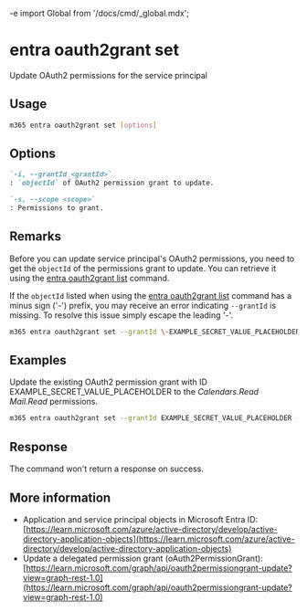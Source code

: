 -e <!-- DISCLAIMER: All secrets, passwords, and sensitive values in this document are examples only and not real credentials. -->
import Global from '/docs/cmd/_global.mdx';

# entra oauth2grant set

Update OAuth2 permissions for the service principal

## Usage

```sh
m365 entra oauth2grant set [options]
```

## Options

```md definition-list
`-i, --grantId <grantId>`
: `objectId` of OAuth2 permission grant to update.

`-s, --scope <scope>`
: Permissions to grant.
```

<Global />

## Remarks

Before you can update service principal's OAuth2 permissions, you need to get the `objectId` of the permissions grant to update. You can retrieve it using the [entra oauth2grant list](./oauth2grant-list.mdx) command.

If the `objectId` listed when using the [entra oauth2grant list](./oauth2grant-list.mdx) command has a minus sign ('-') prefix, you may receive an error indicating `--grantId` is missing. To resolve this issue simply escape the leading '-'.  

```sh
m365 entra oauth2grant set --grantId \-EXAMPLE_SECRET_VALUE_PLACEHOLDER
```

## Examples

Update the existing OAuth2 permission grant with ID EXAMPLE_SECRET_VALUE_PLACEHOLDER to the _Calendars.Read Mail.Read_ permissions.

```sh
m365 entra oauth2grant set --grantId EXAMPLE_SECRET_VALUE_PLACEHOLDER --scope "Calendars.Read Mail.Read"
```

## Response

The command won't return a response on success.

## More information

- Application and service principal objects in Microsoft Entra ID: [https://learn.microsoft.com/azure/active-directory/develop/active-directory-application-objects](https://learn.microsoft.com/azure/active-directory/develop/active-directory-application-objects)
- Update a delegated permission grant (oAuth2PermissionGrant): [https://learn.microsoft.com/graph/api/oauth2permissiongrant-update?view=graph-rest-1.0](https://learn.microsoft.com/graph/api/oauth2permissiongrant-update?view=graph-rest-1.0)
